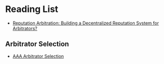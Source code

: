 # Reading List

 - [Reputation Arbitration: Building a Decentralized Reputation System for Arbitrators?](http://arbitrationblog.kluwerarbitration.com/2018/07/26/reputation-arbitration-building-decentralized-reputation-system-arbitrators/)

## Arbitrator Selection
 - [AAA Arbitrator Selection](https://www.adr.org/sites/default/files/document_repository/AAA_Arbitrator_Select_2pg.pdf)
